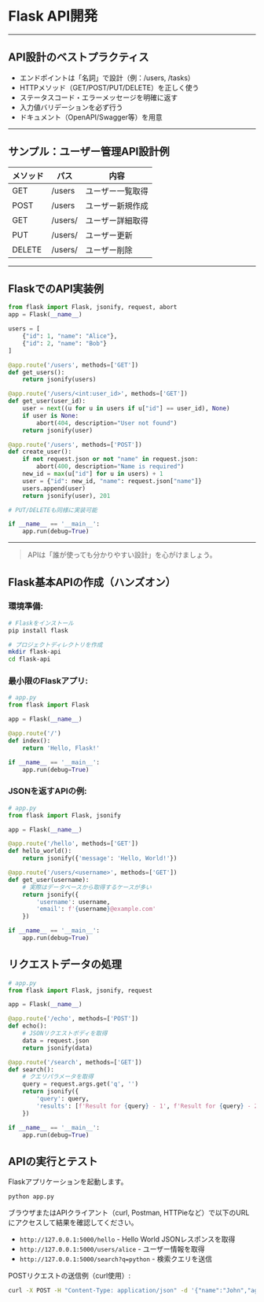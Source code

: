 # Flask API開発

---

## API設計のベストプラクティス
- エンドポイントは「名詞」で設計（例：/users, /tasks）
- HTTPメソッド（GET/POST/PUT/DELETE）を正しく使う
- ステータスコード・エラーメッセージを明確に返す
- 入力値バリデーションを必ず行う
- ドキュメント（OpenAPI/Swagger等）を用意

---

## サンプル：ユーザー管理API設計例

| メソッド | パス         | 内容             |
|----------|--------------|------------------|
| GET      | /users       | ユーザー一覧取得 |
| POST     | /users       | ユーザー新規作成 |
| GET      | /users/<id>  | ユーザー詳細取得 |
| PUT      | /users/<id>  | ユーザー更新     |
| DELETE   | /users/<id>  | ユーザー削除     |

---

## FlaskでのAPI実装例

```python
from flask import Flask, jsonify, request, abort
app = Flask(__name__)

users = [
    {"id": 1, "name": "Alice"},
    {"id": 2, "name": "Bob"}
]

@app.route('/users', methods=['GET'])
def get_users():
    return jsonify(users)

@app.route('/users/<int:user_id>', methods=['GET'])
def get_user(user_id):
    user = next((u for u in users if u["id"] == user_id), None)
    if user is None:
        abort(404, description="User not found")
    return jsonify(user)

@app.route('/users', methods=['POST'])
def create_user():
    if not request.json or not "name" in request.json:
        abort(400, description="Name is required")
    new_id = max(u["id"] for u in users) + 1
    user = {"id": new_id, "name": request.json["name"]}
    users.append(user)
    return jsonify(user), 201

# PUT/DELETEも同様に実装可能

if __name__ == '__main__':
    app.run(debug=True)
```

---

> APIは「誰が使っても分かりやすい設計」を心がけましょう。

## Flask基本APIの作成（ハンズオン）

### 環境準備:

```bash
# Flaskをインストール
pip install flask

# プロジェクトディレクトリを作成
mkdir flask-api
cd flask-api
```

### 最小限のFlaskアプリ:

```python
# app.py
from flask import Flask

app = Flask(__name__)

@app.route('/')
def index():
    return 'Hello, Flask!'

if __name__ == '__main__':
    app.run(debug=True)
```

### JSONを返すAPIの例:

```python
# app.py
from flask import Flask, jsonify

app = Flask(__name__)

@app.route('/hello', methods=['GET'])
def hello_world():
    return jsonify({'message': 'Hello, World!'})

@app.route('/users/<username>', methods=['GET'])
def get_user(username):
    # 実際はデータベースから取得するケースが多い
    return jsonify({
        'username': username,
        'email': f'{username}@example.com'
    })

if __name__ == '__main__':
    app.run(debug=True)
```

## リクエストデータの処理

```python
# app.py
from flask import Flask, jsonify, request

app = Flask(__name__)

@app.route('/echo', methods=['POST'])
def echo():
    # JSONリクエストボディを取得
    data = request.json
    return jsonify(data)

@app.route('/search', methods=['GET'])
def search():
    # クエリパラメータを取得
    query = request.args.get('q', '')
    return jsonify({
        'query': query,
        'results': [f'Result for {query} - 1', f'Result for {query} - 2']
    })

if __name__ == '__main__':
    app.run(debug=True)
```

## APIの実行とテスト

Flaskアプリケーションを起動します。

```bash
python app.py
```

ブラウザまたはAPIクライアント（curl, Postman, HTTPieなど）で以下のURLにアクセスして結果を確認してください。

* `http://127.0.0.1:5000/hello` - Hello World JSONレスポンスを取得
* `http://127.0.0.1:5000/users/alice` - ユーザー情報を取得
* `http://127.0.0.1:5000/search?q=python` - 検索クエリを送信

POSTリクエストの送信例（curl使用）:

```bash
curl -X POST -H "Content-Type: application/json" -d '{"name":"John","age":30}' http://127.0.0.1:5000/echo
``` 
